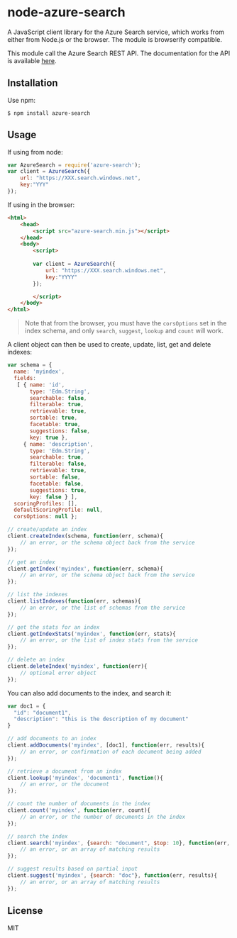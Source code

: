 # node-azure-search

A JavaScript client library for the Azure Search service, which works from either from Node.js or the browser. The module is browserify compatible.

This module call the Azure Search REST API. The documentation for the API is available [here](http://msdn.microsoft.com/library/azure/dn798935.aspx).

## Installation

Use npm:

```
$ npm install azure-search
```

## Usage 

If using from node:

```js
var AzureSearch = require('azure-search');
var client = AzureSearch({
	url: "https://XXX.search.windows.net",
	key:"YYY"
});
```

If using in the browser:

```html
<html>
	<head>
		<script src="azure-search.min.js"></script>
	</head>
	<body>
		<script>
		
		var client = AzureSearch({
			url: "https://XXX.search.windows.net",
			key:"YYYY"
		});

		</script>
	</body>
</html>
```
> Note that from the browser, you must have the `corsOptions` set in the index schema, and only `search`, `suggest`, `lookup` and `count` will work.

A client object can then be used to create, update, list, get and delete indexes:

```js
var schema = { 
  name: 'myindex',
  fields:
   [ { name: 'id',
       type: 'Edm.String',
       searchable: false,
       filterable: true,
       retrievable: true,
       sortable: true,
       facetable: true,
       suggestions: false,
       key: true },
     { name: 'description',
       type: 'Edm.String',
       searchable: true,
       filterable: false,
       retrievable: true,
       sortable: false,
       facetable: false,
       suggestions: true,
       key: false } ],
  scoringProfiles: [],
  defaultScoringProfile: null,
  corsOptions: null };

// create/update an index
client.createIndex(schema, function(err, schema){
	// an error, or the schema object back from the service
});

// get an index
client.getIndex('myindex', function(err, schema){
	// an error, or the schema object back from the service
});

// list the indexes
client.listIndexes(function(err, schemas){
	// an error, or the list of schemas from the service
});

// get the stats for an index
client.getIndexStats('myindex', function(err, stats){
	// an error, or the list of index stats from the service
});

// delete an index
client.deleteIndex('myindex', function(err){
	// optional error object
});
```

You can also add documents to the index, and search it:

```js
var doc1 = {
  "id": "document1",
  "description": "this is the description of my document"
}

// add documents to an index
client.addDocuments('myindex', [doc1], function(err, results){
	// an error, or confirmation of each document being added
});

// retrieve a document from an index
client.lookup('myindex', 'document1', function(){
	// an error, or the document
});

// count the number of documents in the index
client.count('myindex', function(err, count){
	// an error, or the number of documents in the index	
});

// search the index
client.search('myindex', {search: "document", $top: 10}, function(err, results){
	// an error, or an array of matching results
});

// suggest results based on partial input
client.suggest('myindex', {search: "doc"}, function(err, results){
	// an error, or an array of matching results
});
```

## License

MIT